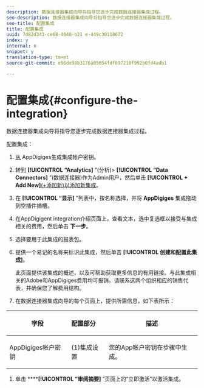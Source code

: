 ```yaml
---
description: 数据连接器集成向导将指导您逐步完成数据连接器集成过程。
seo-description: 数据连接器集成向导将指导您逐步完成数据连接器集成过程。
seo-title: 配置集成
title: 配置集成
uuid: 7d82d343-ce68-4048-b21 e-449c30118672
index: y
internal: n
snippet: y
translation-type: tm+mt
source-git-commit: e96de98b3176a05654fdf697210f992b0fd4adb1

---
```



# 配置集成{#configure-the-integration}

数据连接器集成向导将指导您逐步完成数据连接器集成过程。

配置集成：

1. [从](https://appfigures.com/support/faq/523/connecting-to-adobes-marketing-cloud) AppDigiges生成集成帐户密钥。
1. 转到 **[!UICONTROL “Analytics]** ”(分析)&gt; **[!UICONTROL “Data Connectors]** ”(数据连接器)作为Admin用户，然后单击 **[!UICONTROL + Add New]**[(+添加新)以添加新集成](http://microsite.omniture.com/t2/help/en_US/genesis/index.html?f=t_add_integration)。
1. 在 **[!UICONTROL “显示]** ”列表中，按名称选择，并将 **AppDigiges** 集成拖动到空插件插槽。
1. 在AppDigigent integration介绍页面上，查看文本，选中复选框以接受与集成相关的费用，然后单击 **下一步**。
1. 选择要用于此集成的报表包。
1. 提供一个易记的名称来标识此集成，然后单击 **[!UICONTROL 创建和配置此集成]**。

   此页面提供该集成的概述，以及可帮助获取更多信息的有用链接。与此集成相关的Adobe和AppDigiges费用均可报销。请联系这两个组织相应的销售代表，并确保您了解费用结构。
1. 在数据连接器集成向导的每个页面上，提供所需信息，如下表所示：

<table id="table_74EC1EEBE7A548AB878AA40187EBCD30"> 
 <thead> 
  <tr valign="top"> 
   <th colname="col2" class="entry"> <p> <b>字段</b> </p> </th> 
   <th colname="col03" valign="top" align="left" class="entry"> <p> <b>配置部分</b> </p> </th> 
   <th colname="col3" class="entry"> <p> <b>描述</b> </p> </th> 
  </tr> 
 </thead>
 <tbody> 
  <tr valign="top"> 
   <td colname="col2"> <p>AppDigiges帐户密钥 </p> </td> 
   <td colname="col03"> <p>(1)集成设置 </p> </td> 
   <td colname="col3"> <p>您的App帐户密钥在步骤中生成。 </p> </td> 
  </tr> 
 </tbody> 
</table>

1. 单击 ******[!UICONTROL “审阅摘要]** ”页面上的“立即激活”以激活集成。
